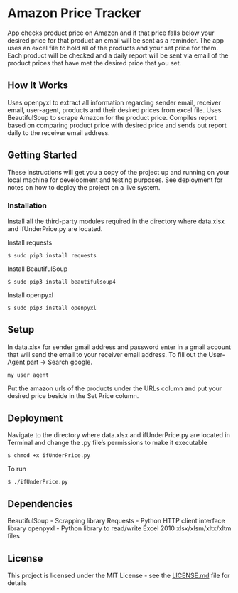 # Amazon Price Tracker

App checks product price on Amazon and if that price falls below your desired price for that product an email will be sent as a reminder. The app uses an excel file to hold all of the products and your set price for them. Each product will be checked and a daily report will be sent via email of the product prices that have met the desired price that you set.

## How It Works

Uses openpyxl to extract all information regarding sender email, receiver email, user-agent, products and their desired prices from excel file. Uses BeautifulSoup to scrape Amazon for the product price. Compiles report based on comparing product price with desired price and sends out report daily to the receiver email address.

## Getting Started

These instructions will get you a copy of the project up and running on your local machine for development and testing purposes. See deployment for notes on how to deploy the project on a live system. 

### Installation

Install all the third-party modules required in the directory where data.xlsx and ifUnderPrice.py are located.


Install requests
```
$ sudo pip3 install requests
```
Install BeautifulSoup
```
$ sudo pip3 install beautifulsoup4
```
Install openpyxl
```
$ sudo pip3 install openpyxl
```

## Setup

In data.xlsx for sender gmail address and password enter in a gmail account that will send the email to your receiver email address.
To fill out the User-Agent part -> Search google.
```
my user agent 
```
Put the amazon urls of the products under the URLs column and put your desired price beside in the Set Price column.

## Deployment

Navigate to the directory where data.xlsx and ifUnderPrice.py are located in Terminal and change the .py file’s permissions to make it executable

```
$ chmod +x ifUnderPrice.py
```

To run

```
$ ./ifUnderPrice.py
```

## Dependencies

BeautifulSoup - Scrapping library
Requests - Python HTTP client interface library
openpyxl - Python library to read/write Excel 2010 xlsx/xlsm/xltx/xltm files

## License

This project is licensed under the MIT License - see the [LICENSE.md](LICENSE.md) file for details




